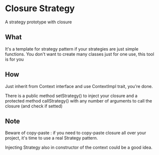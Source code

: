 # Closure Strategy

A strategy prototype with closure

## What

It's a template for strategy pattern if your strategies are just simple
functions. You don't want to create many classes just for one use, this tool
is for you

## How

Just inherit from Context interface and use ContextImpl trait, you're done.

There is a public method setStrategy() to inject your closure and a protected
method callStrategy() with any number of arguments to call the closure 
(and check if setted)

## Note

Beware of copy-paste : if you need to copy-paste closure all over your project,
it's time to use a real Strategy pattern.

Injecting Strategy also in constructor of the context could be a good idea.
